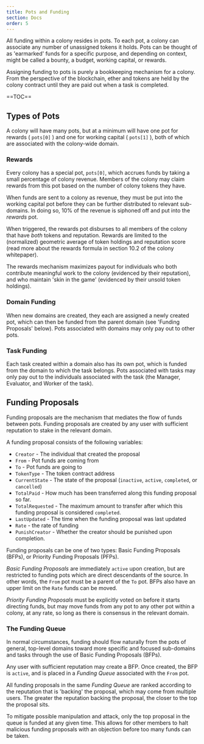 ```yaml
---
title: Pots and Funding
section: Docs
order: 5
---
```

All funding within a colony resides in pots. To each pot, a colony can associate any number of unassigned tokens it holds. Pots can be thought of as 'earmarked' funds for a specific purpose, and depending on context, might be called a bounty, a budget, working capital, or rewards.

Assigning funding to pots is purely a bookkeeping mechanism for a colony. From the perspective of the blockchain, ether and tokens are held by the colony contract until they are paid out when a task is completed.

==TOC==

## Types of Pots
A colony will have many pots, but at a minimum will have one pot for rewards ( `pots[0]` ) and one for working capital ( `pots[1]` ), both of which are associated with the colony-wide domain.

### Rewards
Every colony has a special pot, `pots[0]`, which accrues funds by taking a small percentage of colony revenue. Members of the colony may claim rewards from this pot based on the number of colony tokens they have.

When funds are sent to a colony as revenue, they must be put into the working capital pot before they can be further distributed to relevant sub-domains. In doing so, 10% of the revenue is siphoned off and put into the _rewards_ pot.

When triggered, the rewards pot disburses to all members of the colony that have *both* tokens and reputation. Rewards are limited to the (normalized) geometric average of token holdings and reputation score (read more about the rewards formula in section 10.2 of the colony whitepaper).

The rewards mechanism maximizes payout for individuals who both contribute meaningful work to the colony (evidenced by their reputation), and who maintain 'skin in the game' (evidenced by their unsold token holdings).

### Domain Funding
When new domains are created, they each are assigned a newly created pot, which can then be funded from the parent domain (see 'Funding Proposals' below). Pots associated with domains may only pay out to other pots.

### Task Funding
Each task created within a domain also has its own pot, which is funded from the domain to which the task belongs. Pots associated with tasks may only pay out to the individuals associated with the task (the Manager, Evaluator, and Worker of the task).

## Funding Proposals
Funding proposals are the mechanism that mediates the flow of funds between pots. Funding proposals are created by any user with sufficient reputation to stake in the relevant domain.

A funding proposal consists of the following variables:
* `Creator` - The individual that created the proposal
* `From` - Pot funds are coming from
* `To` - Pot funds are going to
* `TokenType` - The token contract address
* `CurrentState` - The state of the proposal (`inactive`, `active`, `completed`, or `cancelled`)
* `TotalPaid` - How much has been transferred along this funding proposal so far.
* `TotalRequested` - The maximum amount to transfer after which this funding proposal is considered `completed`.
* `LastUpdated` - The time when the funding proposal was last updated
* `Rate` - the rate of funding
* `PunishCreator` - Whether the creator should be punished upon completion.

Funding proposals can be one of two types: Basic Funding Proposals (BFPs), or Priority Funding Proposals (PFPs).

_Basic Funding Proposals_ are immediately `active` upon creation, but are restricted to funding pots which are direct descendants of the source. In other words, the `From` pot must be a parent of the `To` pot. BFPs also have an upper limit on the `Rate` funds can be moved.

_Priority Funding Proposals_ must be explicitly voted on before it starts directing funds, but may move funds from any pot to any other pot within a colony, at any rate, so long as there is consensus in the relevant domain.

### The Funding Queue
In normal circumstances, funding should flow naturally from the pots of general, top-level domains toward more specific and focused sub-domains and tasks through the use of Basic Funding Proposals (BFPs).

Any user with sufficient reputation may create a BFP. Once created, the BFP is `active`, and is placed in a _Funding Queue_ associated with the `From` pot.

All funding proposals in the same _Funding Queue_ are ranked according to the reputation that is 'backing' the proposal, which may come from multiple users. The greater the reputation backing the proposal, the closer to the top the proposal sits.

To mitigate possible manipulation and attack, only the top proposal in the queue is funded at any given time. This allows for other members to halt malicious funding proposals with an objection before too many funds can be taken.
